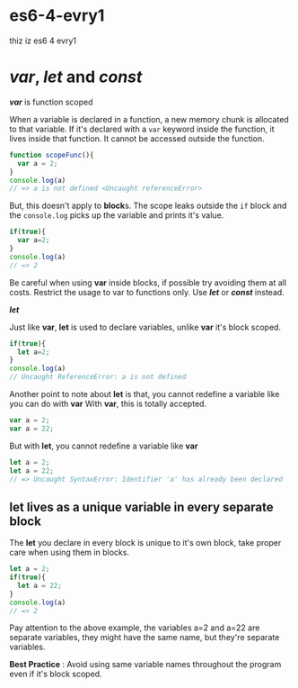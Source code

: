 # es6-4-evry1
thiz iz es6 4 evry1

# _var_, _let_ and _const_
**_var_** is function scoped

When a variable is declared in a function, a new memory chunk is allocated to that variable. If it's declared with a `var` keyword inside the function, it lives inside that function. It cannot be accessed outside the function.
```javascript
function scopeFunc(){
  var a = 2;
}
console.log(a)
// => a is not defined <Uncaught referenceError> 
```

But, this doesn't apply to **block**s. The scope leaks outside the `if` block and the `console.log` picks up the variable and prints it's value.

```javascript
if(true){
  var a=2;
}
console.log(a)
// => 2
```
Be careful when using **var** inside blocks, if possible try avoiding them at all costs. Restrict the usage to var to functions only. Use **_let_** or **_const_** instead.

**_let_** 

Just like **var**, **let** is used to declare variables, unlike **var** it's block scoped.
```javascript
if(true){
  let a=2;
}
console.log(a)
// Uncaught ReferenceError: a is not defined
```

Another point to note about **let** is that, you cannot redefine a variable like you can do with **var**
With **var**, this is totally accepted.

```javascript
var a = 2;
var a = 22;
```
But with **let**, you cannot redefine a variable like **var**
```javascript
let a = 2;
let a = 22;
// => Uncaught SyntaxError: Identifier 'a' has already been declared
```

## **let** lives as a unique variable in every separate block
The **let** you declare in every block is unique to it's own block, take proper care when using them in blocks.

```javascript
let a = 2;
if(true){
  let a = 22;
}
console.log(a)
// => 2
```
Pay attention to the above example, the variables a=2 and a=22 are separate variables, they might have the same name, but they're separate variables.

__Best Practice__ : Avoid using same variable names throughout the program even if it's block scoped.


